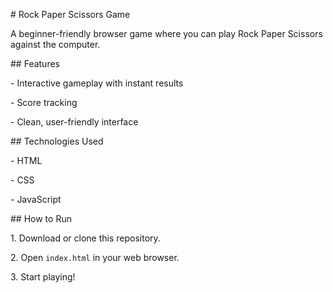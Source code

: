 \# Rock Paper Scissors Game



A beginner-friendly browser game where you can play Rock Paper Scissors against the computer.



\## Features

\- Interactive gameplay with instant results

\- Score tracking

\- Clean, user-friendly interface



\## Technologies Used

\- HTML

\- CSS

\- JavaScript



\## How to Run

1\. Download or clone this repository.

2\. Open `index.html` in your web browser.

3\. Start playing!





